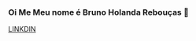 
### Oi Me Meu nome é Bruno Holanda Rebouças 👋
[LINKDIN](https://img.shields.io/badge/LinkedIn-0077B5?style=for-the-badge&logo=linkedin&logoColor=white)
